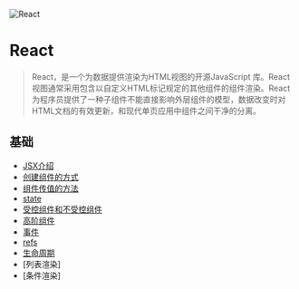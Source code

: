 ![React](https://fukatsu.tech/wp-content/uploads/2018/06/reactjs-1280x720.png)

# React

> React，是一个为数据提供渲染为HTML视图的开源JavaScript 库。React视图通常采用包含以自定义HTML标记规定的其他组件的组件渲染。React为程序员提供了一种子组件不能直接影响外层组件的模型，数据改变时对HTML文档的有效更新，和现代单页应用中组件之间干净的分离。

## 基础
- [JSX介绍](./note/JSX.md)
- [创建组件的方式](./note/组件.md)
- [组件传值的方法](./note/组件传值.md)
- [state](./note/state.md)
- [受控组件和不受控组件](./note/受控组件和不受控组件.md)
- [高阶组件]()
- [事件](./note/事件.md)
- [refs]()
- [生命周期]()
- [列表渲染]
- [条件渲染]